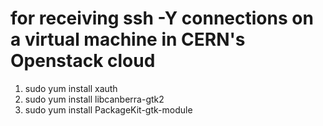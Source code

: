 # for receiving ssh -Y connections on a virtual machine in CERN's Openstack cloud

1) sudo yum install xauth
2) sudo yum install libcanberra-gtk2
3) sudo yum install PackageKit-gtk-module
